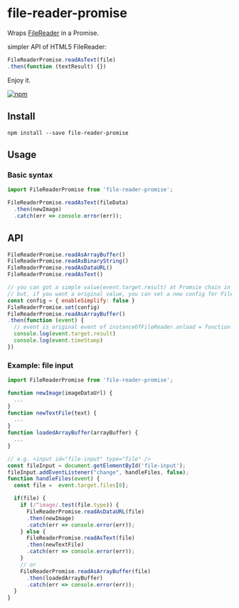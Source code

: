 # file-reader-promise
Wraps [FileReader](https://developer.mozilla.org/en-US/docs/Web/API/FileReader) in a Promise.

simpler API of HTML5 FileReader:
```javascript
FileReaderPromise.readAsText(file)
.then(function (textResult) {})
```
Enjoy it.

[![npm](https://img.shields.io/npm/v/file-reader-promise.svg)](https://www.npmjs.com/package/file-reader-promise)

## Install
```
npm install --save file-reader-promise
```

## Usage

### Basic syntax
```javascript
import FileReaderPromise from 'file-reader-promise';

FileReaderPromise.readAsText(fileData)
  .then(newImage)
  .catch(err => console.error(err));
```

## API
```javascript
FileReaderPromise.readAsArrayBuffer()
FileReaderPromise.readAsBinaryString()
FileReaderPromise.readAsDataURL()
FileReaderPromise.readAsText()

// you can got a simple value(event.target.result) at Promsie chain in default config.
// but, if you want a original value, you can set a new config for FileReaderPromise:
const config = { enableSimplify: false }
FileReaderPromise.set(config)
FileReaderPromise.readAsArrayBuffer()
.then(function (event) {
  // event is original event of instanceOfFileReader.onload = function (event) {}
  console.log(event.target.result)
  console.log(event.timeStamp)
})
```

### Example: file input
```javascript
import FileReaderPromise from 'file-reader-promise';

function newImage(imageDataUrl) {
  ...
}
function newTextFile(text) {
  ...
}
function loadedArrayBuffer(arrayBuffer) {
  ...
}

// e.g. <input id="file-input" type="file" />
const fileInput = document.getElementById('file-input');
fileInput.addEventListener("change", handleFiles, false);
function handleFiles(event) {
  const file =  event.target.files[0];

  if(file) {
    if (/^image/.test(file.type)) {
      FileReaderPromise.readAsDataURL(file)
      .then(newImage)
      .catch(err => console.error(err));
    } else {
      FileReaderPromise.readAsText(file)
      .then(newTextFile)
      .catch(err => console.error(err));
    }
    // or
    FileReaderPromise.readAsArrayBuffer(file)
      .then(loadedArrayBuffer)
      .catch(err => console.error(err));
  }
}
```